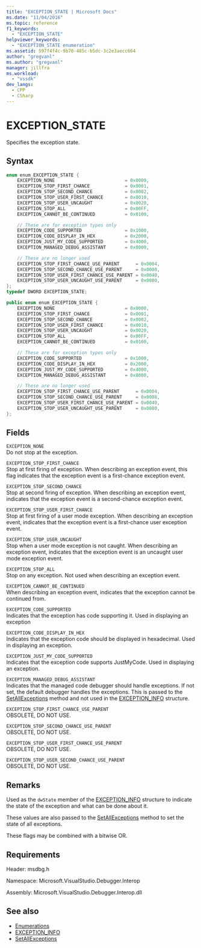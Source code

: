 ```yaml
---
title: "EXCEPTION_STATE | Microsoft Docs"
ms.date: "11/04/2016"
ms.topic: reference
f1_keywords:
  - "EXCEPTION_STATE"
helpviewer_keywords:
  - "EXCEPTION_STATE enumeration"
ms.assetid: 597f4f4c-9b70-485c-b5dc-3c2e3aecc664
author: "gregvanl"
ms.author: "gregvanl"
manager: jillfra
ms.workload:
  - "vssdk"
dev_langs:
  - CPP
  - CSharp
---
```

# EXCEPTION_STATE
Specifies the exception state.

## Syntax

```cpp
enum enum_EXCEPTION_STATE {
    EXCEPTION_NONE                          = 0x0000,
    EXCEPTION_STOP_FIRST_CHANCE             = 0x0001,
    EXCEPTION_STOP_SECOND_CHANCE            = 0x0002,
    EXCEPTION_STOP_USER_FIRST_CHANCE        = 0x0010,
    EXCEPTION_STOP_USER_UNCAUGHT            = 0x0020,
    EXCEPTION_STOP_ALL                      = 0x00FF,
    EXCEPTION_CANNOT_BE_CONTINUED           = 0x0100,

    // These are for exception types only
    EXCEPTION_CODE_SUPPORTED                = 0x1000,
    EXCEPTION_CODE_DISPLAY_IN_HEX           = 0x2000,
    EXCEPTION_JUST_MY_CODE_SUPPORTED        = 0x4000,
    EXCEPTION_MANAGED_DEBUG_ASSISTANT       = 0x8000,

    // These are no longer used
    EXCEPTION_STOP_FIRST_CHANCE_USE_PARENT      = 0x0004,
    EXCEPTION_STOP_SECOND_CHANCE_USE_PARENT     = 0x0008,
    EXCEPTION_STOP_USER_FIRST_CHANCE_USE_PARENT = 0x0040,
    EXCEPTION_STOP_USER_UNCAUGHT_USE_PARENT     = 0x0080,
};
typedef DWORD EXCEPTION_STATE;
```

```csharp
public enum enum_EXCEPTION_STATE {
    EXCEPTION_NONE                          = 0x0000,
    EXCEPTION_STOP_FIRST_CHANCE             = 0x0001,
    EXCEPTION_STOP_SECOND_CHANCE            = 0x0002,
    EXCEPTION_STOP_USER_FIRST_CHANCE        = 0x0010,
    EXCEPTION_STOP_USER_UNCAUGHT            = 0x0020,
    EXCEPTION_STOP_ALL                      = 0x00FF,
    EXCEPTION_CANNOT_BE_CONTINUED           = 0x0100,

    // These are for exception types only
    EXCEPTION_CODE_SUPPORTED                = 0x1000,
    EXCEPTION_CODE_DISPLAY_IN_HEX           = 0x2000,
    EXCEPTION_JUST_MY_CODE_SUPPORTED        = 0x4000,
    EXCEPTION_MANAGED_DEBUG_ASSISTANT       = 0x8000,

    // These are no longer used
    EXCEPTION_STOP_FIRST_CHANCE_USE_PARENT      = 0x0004,
    EXCEPTION_STOP_SECOND_CHANCE_USE_PARENT     = 0x0008,
    EXCEPTION_STOP_USER_FIRST_CHANCE_USE_PARENT = 0x0040,
    EXCEPTION_STOP_USER_UNCAUGHT_USE_PARENT     = 0x0080,
};
```

## Fields
`EXCEPTION_NONE`\
Do not stop at the exception.

`EXCEPTION_STOP_FIRST_CHANCE`\
Stop at first firing of exception. When describing an exception event, this flag indicates that the exception event is a first-chance exception event.

`EXCEPTION_STOP_SECOND_CHANCE`\
Stop at second firing of exception. When describing an exception event, indicates that the exception event is a second-chance exception event.

`EXCEPTION_STOP_USER_FIRST_CHANCE`\
Stop at first firing of a user mode exception. When describing an exception event, indicates that the exception event is a first-chance user exception event.

`EXCEPTION_STOP_USER_UNCAUGHT`\
Stop when a user mode exception is not caught. When describing an exception event, indicates that the exception event is an uncaught user mode exception event.

`EXCEPTION_STOP_ALL`\
Stop on any exception. Not used when describing an exception event.

`EXCEPTION_CANNOT_BE_CONTINUED`\
When describing an exception event, indicates that the exception cannot be continued from.

`EXCEPTION_CODE_SUPPORTED`\
Indicates that the exception has code supporting it. Used in displaying an exception

`EXCEPTION_CODE_DISPLAY_IN_HEX`\
Indicates that the exception code should be displayed in hexadecimal. Used in displaying an exception.

`EXCEPTION_JUST_MY_CODE_SUPPORTED`\
Indicates that the exception code supports JustMyCode. Used in displaying an exception.

`EXCEPTION_MANAGED_DEBUG_ASSISTANT`\
Indicates that the managed code debugger should handle exceptions. If not set, the default debugger handles the exceptions. This is passed to the [SetAllExceptions](../../../extensibility/debugger/reference/idebugengine3-setallexceptions.md) method and not used in the [EXCEPTION_INFO](../../../extensibility/debugger/reference/exception-info.md) structure.

`EXCEPTION_STOP_FIRST_CHANCE_USE_PARENT`\
OBSOLETE, DO NOT USE.

`EXCEPTION_STOP_SECOND_CHANCE_USE_PARENT`\
OBSOLETE, DO NOT USE.

`EXCEPTION_STOP_USER_FIRST_CHANCE_USE_PARENT`\
OBSOLETE, DO NOT USE.

`EXCEPTION_STOP_USER_SECOND_CHANCE_USE_PARENT`\
OBSOLETE, DO NOT USE.

## Remarks
Used as the `dwState` member of the [EXCEPTION_INFO](../../../extensibility/debugger/reference/exception-info.md) structure to indicate the state of the exception and what can be done about it.

These values are also passed to the [SetAllExceptions](../../../extensibility/debugger/reference/idebugengine3-setallexceptions.md) method to set the state of all exceptions.

These flags may be combined with a bitwise OR.

## Requirements
Header: msdbg.h

Namespace: Microsoft.VisualStudio.Debugger.Interop

Assembly: Microsoft.VisualStudio.Debugger.Interop.dll

## See also
- [Enumerations](../../../extensibility/debugger/reference/enumerations-visual-studio-debugging.md)
- [EXCEPTION_INFO](../../../extensibility/debugger/reference/exception-info.md)
- [SetAllExceptions](../../../extensibility/debugger/reference/idebugengine3-setallexceptions.md)
